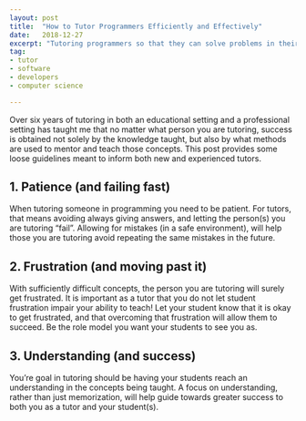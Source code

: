 ```yaml
---
layout: post
title:  "How to Tutor Programmers Efficiently and Effectively"
date:   2018-12-27
excerpt: "Tutoring programmers so that they can solve problems in their desired language."
tag:
- tutor
- software
- developers
- computer science

---
```


Over six years of tutoring in both an educational setting and a professional setting has taught me that no matter what person you are tutoring, success is obtained not solely by the knowledge taught, but also by what methods are used to mentor and teach those concepts. This post provides some loose guidelines meant to inform both new and experienced tutors.

## 1. Patience (and failing fast)
When tutoring someone in programming you need to be patient. For tutors, that means avoiding always giving answers, and letting the person(s) you are tutoring “fail”. Allowing for mistakes (in a safe environment), will help those you are tutoring avoid repeating the same mistakes in the future. 
## 2. Frustration (and moving past it)
With sufficiently difficult concepts, the person you are tutoring will surely get frustrated. It is important as a tutor that you do not let student frustration impair your ability to teach! Let your student know that it is okay to get frustrated, and that overcoming that frustration will allow them to succeed. Be the role model you want your students to see you as. 

## 3. Understanding (and success)
You’re goal in tutoring should be having your students reach an understanding in the concepts being taught. A focus on understanding, rather than just memorization, will help guide towards greater success to both you as a tutor and your student(s).